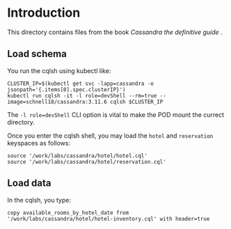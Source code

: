# Introduction

This directory contains files from the book *Cassandra the definitive guide* .


## Load schema

You run the cqlsh using kubectl like:

    CLUSTER_IP=$(kubectl get svc -lapp=cassandra -o jsonpath='{.items[0].spec.clusterIP}')
    kubectl run cqlsh -it -l role=devShell --rm=true --image=schnell18/cassandra:3.11.6 cqlsh $CLUSTER_IP

The `-l role=devShell` CLI option is vital to make the POD mount the currect directory.

Once you enter the cqlsh shell, you may load the `hotel` and `reservation` keyspaces as follows:

    source '/work/labs/cassandra/hotel/hotel.cql'
    source '/work/labs/cassandra/hotel/reservation.cql'


## Load data

In the cqlsh, you type:

    copy available_rooms_by_hotel_date from '/work/labs/cassandra/hotel/hotel-inventory.cql' with header=true